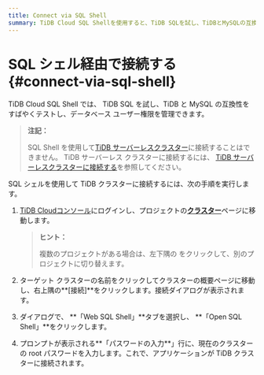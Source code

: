 ```yaml
---
title: Connect via SQL Shell
summary: TiDB Cloud SQL Shellを使用すると、TiDB SQLを試し、TiDBとMySQLの互換性をテストし、データベースユーザー権限を管理できます。TiDBクラスターに接続する手順は次のとおりです。1. TiDB Cloudコンソールにログインし、プロジェクトのクラスターページに移動します。2. ターゲットクラスターの名前をクリックしてクラスターの概要ページに移動し、右上隅の接続をクリックします。3. ダイアログで、「Web SQL Shell」タブを選択し、「Open SQL Shell」をクリックします。4. パスワードの入力行に、現在のクラスターのrootパスワードを入力します。これで、アプリケーションがTiDBクラスターに接続されます。
---
```


# SQL シェル経由で接続する {#connect-via-sql-shell}

TiDB Cloud SQL Shell では、 TiDB SQL を試し、TiDB と MySQL の互換性をすばやくテストし、データベース ユーザー権限を管理できます。

> **注記：**
>
> SQL Shell を使用して[TiDB サーバーレスクラスター](/tidb-cloud/select-cluster-tier.md#tidb-serverless)に接続することはできません。 TiDB サーバーレス クラスターに接続するには、 [TiDB サーバーレスクラスターに接続する](/tidb-cloud/connect-to-tidb-cluster-serverless.md)を参照してください。

SQL シェルを使用して TiDB クラスターに接続するには、次の手順を実行します。

1.  [TiDB Cloudコンソール](https://tidbcloud.com/)にログインし、プロジェクトの[**クラスター**](https://tidbcloud.com/console/clusters)ページに移動します。

    > **ヒント：**
    >
    > 複数のプロジェクトがある場合は、<mdsvgicon name="icon-left-projects">左下隅の をクリックして、別のプロジェクトに切り替えます。</mdsvgicon>

2.  ターゲット クラスターの名前をクリックしてクラスターの概要ページに移動し、右上隅の**[接続]**をクリックします。接続ダイアログが表示されます。

3.  ダイアログで、 **「Web SQL Shell」**タブを選択し、 **「Open SQL Shell」**をクリックします。

4.  プロンプトが表示される**「パスワードの入力**」行に、現在のクラスターの root パスワードを入力します。これで、アプリケーションが TiDB クラスターに接続されます。
